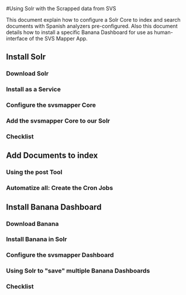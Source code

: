 #Using Solr with the Scrapped data from SVS

This document explain how to configure a Solr Core to index and search documents with Spanish analyzers pre-configured.
Also this document details how to install a specific Banana Dashboard for use as human-interface of the SVS Mapper App.  

## Install Solr

### Download Solr
### Install as a Service
### Configure the svsmapper Core
### Add the svsmapper Core to our Solr
### Checklist

## Add Documents to index
### Using the post Tool
### Automatize all: Create the Cron Jobs

## Install Banana Dashboard
### Download Banana
### Install Banana in Solr
### Configure the svsmapper Dashboard
### Using Solr to "save" multiple Banana Dashboards
### Checklist

